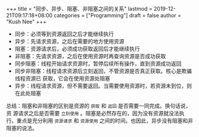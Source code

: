 +++
title = "同步、异步、阻塞、非阻塞之间的关系"
lastmod = 2019-12-21T09:17:18+08:00
categories = ["Programming"]
draft = false
author = "Kush Nee"
+++

-   同步：必须等到资源返回之后才能继续执行
-   异步：先请求资源，之后在需要的地方使用资源
-   阻塞：资源请求后，必须成功获取返回后才能继续执行
-   非阻塞：先请求资源，之后在使用资源时再查询资源是否成功获取
-   同步阻塞：线程开始请求资源时，暂停后续所有操作，直到资源成功返回
-   同步非阻塞：线程请求资源后立刻返回，不管资源是否真正获取。核心是欺骗线程资源已
    获取，它会在使用资源处阻塞
-   异步：线程请求资源，但不需要返回。当需要使用资源时，若资源未到位，则在此处阻塞

总结：阻塞和非阻塞的区别是资源的 `获取` 和 `返回` 是否需要一同完成。换句话说，资
源请求之后是否需要 `立刻使用` 。阻塞是必然存在的，因为没有资源就没法执行。重点是充分利用 `资源请求` 和 `资源使用` 之间的时间。也因此，异步没有阻塞和非阻塞的说法。
